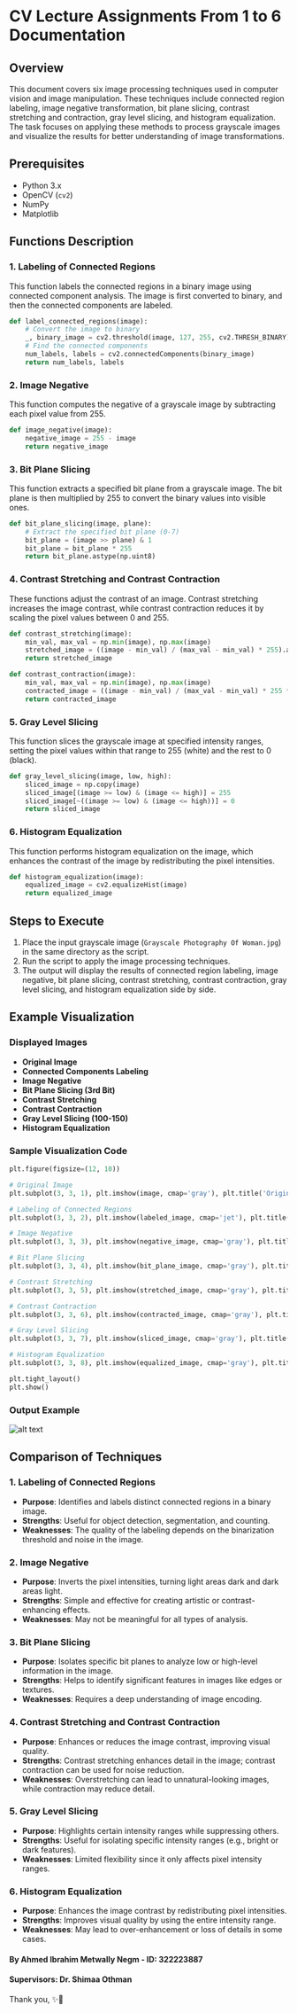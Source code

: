 # CV Lecture Assignments From 1 to 6 Documentation

## Overview

This document covers six image processing techniques used in computer vision and image manipulation. These techniques include connected region labeling, image negative transformation, bit plane slicing, contrast stretching and contraction, gray level slicing, and histogram equalization. The task focuses on applying these methods to process grayscale images and visualize the results for better understanding of image transformations.

## Prerequisites

- Python 3.x
- OpenCV (`cv2`)
- NumPy
- Matplotlib

## Functions Description

### 1. Labeling of Connected Regions

This function labels the connected regions in a binary image using connected component analysis. The image is first converted to binary, and then the connected components are labeled.

```python
def label_connected_regions(image):
    # Convert the image to binary
    _, binary_image = cv2.threshold(image, 127, 255, cv2.THRESH_BINARY)
    # Find the connected components
    num_labels, labels = cv2.connectedComponents(binary_image)
    return num_labels, labels
```

### 2. Image Negative

This function computes the negative of a grayscale image by subtracting each pixel value from 255.

```python
def image_negative(image):
    negative_image = 255 - image
    return negative_image
```

### 3. Bit Plane Slicing

This function extracts a specified bit plane from a grayscale image. The bit plane is then multiplied by 255 to convert the binary values into visible ones.

```python
def bit_plane_slicing(image, plane):
    # Extract the specified bit plane (0-7)
    bit_plane = (image >> plane) & 1
    bit_plane = bit_plane * 255
    return bit_plane.astype(np.uint8)
```

### 4. Contrast Stretching and Contrast Contraction

These functions adjust the contrast of an image. Contrast stretching increases the image contrast, while contrast contraction reduces it by scaling the pixel values between 0 and 255.

```python
def contrast_stretching(image):
    min_val, max_val = np.min(image), np.max(image)
    stretched_image = ((image - min_val) / (max_val - min_val) * 255).astype(np.uint8)
    return stretched_image

def contrast_contraction(image):
    min_val, max_val = np.min(image), np.max(image)
    contracted_image = ((image - min_val) / (max_val - min_val) * 255 * 0.5).astype(np.uint8)
    return contracted_image
```

### 5. Gray Level Slicing

This function slices the grayscale image at specified intensity ranges, setting the pixel values within that range to 255 (white) and the rest to 0 (black).

```python
def gray_level_slicing(image, low, high):
    sliced_image = np.copy(image)
    sliced_image[(image >= low) & (image <= high)] = 255
    sliced_image[~((image >= low) & (image <= high))] = 0
    return sliced_image
```

### 6. Histogram Equalization

This function performs histogram equalization on the image, which enhances the contrast of the image by redistributing the pixel intensities.

```python
def histogram_equalization(image):
    equalized_image = cv2.equalizeHist(image)
    return equalized_image
```

## Steps to Execute

1. Place the input grayscale image (`Grayscale Photography Of Woman.jpg`) in the same directory as the script.
2. Run the script to apply the image processing techniques.
3. The output will display the results of connected region labeling, image negative, bit plane slicing, contrast stretching, contrast contraction, gray level slicing, and histogram equalization side by side.

## Example Visualization

### Displayed Images

- **Original Image**
- **Connected Components Labeling**
- **Image Negative**
- **Bit Plane Slicing (3rd Bit)**
- **Contrast Stretching**
- **Contrast Contraction**
- **Gray Level Slicing (100-150)**
- **Histogram Equalization**

### Sample Visualization Code

```python
plt.figure(figsize=(12, 10))

# Original Image
plt.subplot(3, 3, 1), plt.imshow(image, cmap='gray'), plt.title('Original Image')

# Labeling of Connected Regions
plt.subplot(3, 3, 2), plt.imshow(labeled_image, cmap='jet'), plt.title(f'Connected Components ({num_labels} Labels)')

# Image Negative
plt.subplot(3, 3, 3), plt.imshow(negative_image, cmap='gray'), plt.title('Image Negative')

# Bit Plane Slicing
plt.subplot(3, 3, 4), plt.imshow(bit_plane_image, cmap='gray'), plt.title('Bit Plane Slicing (3rd Bit)')

# Contrast Stretching
plt.subplot(3, 3, 5), plt.imshow(stretched_image, cmap='gray'), plt.title('Contrast Stretching')

# Contrast Contraction
plt.subplot(3, 3, 6), plt.imshow(contracted_image, cmap='gray'), plt.title('Contrast Contraction')

# Gray Level Slicing
plt.subplot(3, 3, 7), plt.imshow(sliced_image, cmap='gray'), plt.title('Gray Level Slicing (100-150)')

# Histogram Equalization
plt.subplot(3, 3, 8), plt.imshow(equalized_image, cmap='gray'), plt.title('Histogram Equalization')

plt.tight_layout()
plt.show()
```

### Output Example
![alt text](<Output.png>)

## Comparison of Techniques

### 1. Labeling of Connected Regions
- **Purpose**: Identifies and labels distinct connected regions in a binary image.
- **Strengths**: Useful for object detection, segmentation, and counting.
- **Weaknesses**: The quality of the labeling depends on the binarization threshold and noise in the image.

### 2. Image Negative
- **Purpose**: Inverts the pixel intensities, turning light areas dark and dark areas light.
- **Strengths**: Simple and effective for creating artistic or contrast-enhancing effects.
- **Weaknesses**: May not be meaningful for all types of analysis.

### 3. Bit Plane Slicing
- **Purpose**: Isolates specific bit planes to analyze low or high-level information in the image.
- **Strengths**: Helps to identify significant features in images like edges or textures.
- **Weaknesses**: Requires a deep understanding of image encoding.

### 4. Contrast Stretching and Contrast Contraction
- **Purpose**: Enhances or reduces the image contrast, improving visual quality.
- **Strengths**: Contrast stretching enhances detail in the image; contrast contraction can be used for noise reduction.
- **Weaknesses**: Overstretching can lead to unnatural-looking images, while contraction may reduce detail.

### 5. Gray Level Slicing
- **Purpose**: Highlights certain intensity ranges while suppressing others.
- **Strengths**: Useful for isolating specific intensity ranges (e.g., bright or dark features).
- **Weaknesses**: Limited flexibility since it only affects pixel intensity ranges.

### 6. Histogram Equalization
- **Purpose**: Enhances the image contrast by redistributing pixel intensities.
- **Strengths**: Improves visual quality by using the entire intensity range.
- **Weaknesses**: May lead to over-enhancement or loss of details in some cases.

#### By Ahmed Ibrahim Metwally Negm - ID: 322223887
#### Supervisors: Dr. Shimaa Othman
Thank you, ✨🤎